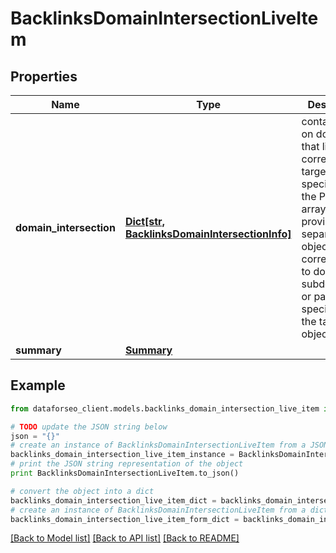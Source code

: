 # BacklinksDomainIntersectionLiveItem


## Properties

Name | Type | Description | Notes
------------ | ------------- | ------------- | -------------
**domain_intersection** | [**Dict[str, BacklinksDomainIntersectionInfo]**](BacklinksDomainIntersectionInfo.md) | contains data on domains that link to the corresponding targets specified in the POST array data is provided in separate objects corresponding to domains, subdomains or pages specified in the targets object | [optional] 
**summary** | [**Summary**](Summary.md) |  | [optional] 

## Example

```python
from dataforseo_client.models.backlinks_domain_intersection_live_item import BacklinksDomainIntersectionLiveItem

# TODO update the JSON string below
json = "{}"
# create an instance of BacklinksDomainIntersectionLiveItem from a JSON string
backlinks_domain_intersection_live_item_instance = BacklinksDomainIntersectionLiveItem.from_json(json)
# print the JSON string representation of the object
print BacklinksDomainIntersectionLiveItem.to_json()

# convert the object into a dict
backlinks_domain_intersection_live_item_dict = backlinks_domain_intersection_live_item_instance.to_dict()
# create an instance of BacklinksDomainIntersectionLiveItem from a dict
backlinks_domain_intersection_live_item_form_dict = backlinks_domain_intersection_live_item.from_dict(backlinks_domain_intersection_live_item_dict)
```
[[Back to Model list]](../README.md#documentation-for-models) [[Back to API list]](../README.md#documentation-for-api-endpoints) [[Back to README]](../README.md)


